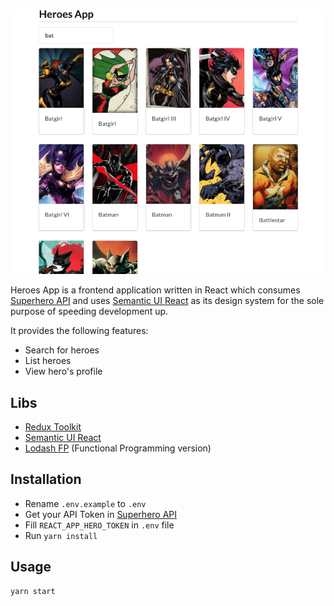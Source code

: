 ![Preview](preview.png)

Heroes App is a frontend application written in React which consumes [Superhero API](https://superheroapi.com/) and uses [Semantic UI React](https://react.semantic-ui.com/) as its design system for the sole purpose of speeding development up. 

It provides the following features:
* Search for heroes
* List heroes
* View hero's profile

## Libs
* [Redux Toolkit](https://redux-toolkit.js.org/)
* [Semantic UI React](https://react.semantic-ui.com/)
* [Lodash FP](https://github.com/lodash/lodash/wiki/FP-Guide) (Functional Programming version)

## Installation
* Rename `.env.example` to `.env`
* Get your API Token in [Superhero API](https://superheroapi.com/)
* Fill `REACT_APP_HERO_TOKEN` in `.env` file
* Run `yarn install`

## Usage
```
yarn start
```
